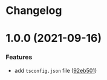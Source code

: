 # Changelog

# 1.0.0 (2021-09-16)


### Features

* add `tsconfig.json` file ([92eb501](https://github.com/cogni8r/typescript-config-cog/commit/92eb50165f45c91dd46e8ead09c0585eb202f582))
